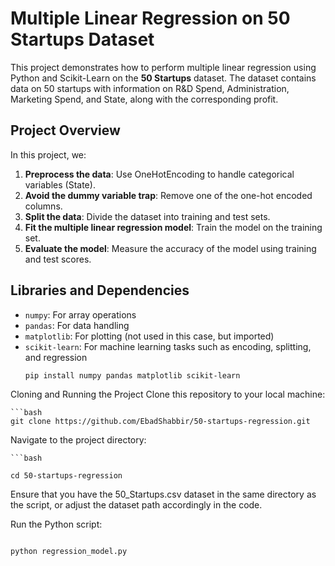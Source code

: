 # Multiple Linear Regression on 50 Startups Dataset

This project demonstrates how to perform multiple linear regression using Python and Scikit-Learn on the **50 Startups** dataset. The dataset contains data on 50 startups with information on R&D Spend, Administration, Marketing Spend, and State, along with the corresponding profit.

## Project Overview

In this project, we:

1. **Preprocess the data**: Use OneHotEncoding to handle categorical variables (State).
2. **Avoid the dummy variable trap**: Remove one of the one-hot encoded columns.
3. **Split the data**: Divide the dataset into training and test sets.
4. **Fit the multiple linear regression model**: Train the model on the training set.
5. **Evaluate the model**: Measure the accuracy of the model using training and test scores.

## Libraries and Dependencies

- `numpy`: For array operations
- `pandas`: For data handling
- `matplotlib`: For plotting (not used in this case, but imported)
- `scikit-learn`: For machine learning tasks such as encoding, splitting, and regression
    ```bash
    pip install numpy pandas matplotlib scikit-learn

Cloning and Running the Project
Clone this repository to your local machine:

    ```bash    
    git clone https://github.com/EbadShabbir/50-startups-regression.git
Navigate to the project directory:

    ```bash
    
    cd 50-startups-regression
Ensure that you have the 50_Startups.csv dataset in the same directory as the script, or adjust the dataset path accordingly in the code.

Run the Python script:

```bash

python regression_model.py

